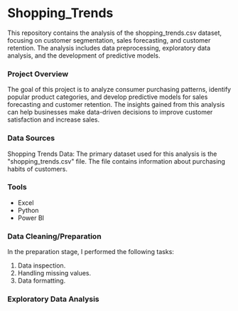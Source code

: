 # Shopping_Trends
This repository contains the analysis of the shopping_trends.csv dataset, focusing on customer segmentation, sales forecasting, and customer retention. The analysis includes data preprocessing, exploratory data analysis, and the development of predictive models.

### Project Overview
The goal of this project is to analyze consumer purchasing patterns, identify popular product categories, and develop predictive models for sales forecasting and customer retention. The insights gained from this analysis can help businesses make data-driven decisions to improve customer satisfaction and increase sales.


### Data Sources
Shopping Trends Data: The primary dataset used for this analysis is the "shopping_trends.csv" file. The file contains information about purchasing habits of customers.

### Tools
- Excel
- Python
- Power BI

### Data Cleaning/Preparation
In the preparation stage, I performed the following tasks:
1. Data inspection.
2. Handling missing values.
3. Data formatting.
### Exploratory Data Analysis
